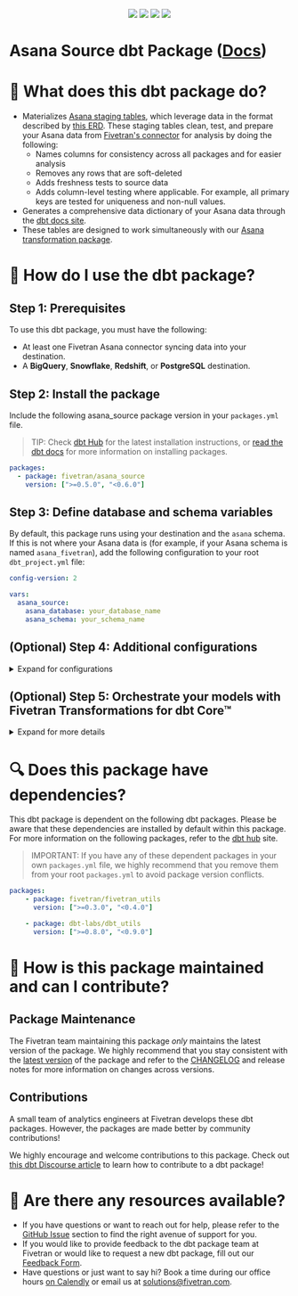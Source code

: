 <p align="center">
    <a alt="License"
        href="https://github.com/fivetran/dbt_asana_source/blob/main/LICENSE">
        <img src="https://img.shields.io/badge/License-Apache%202.0-blue.svg" /></a>
    <a alt="dbt-core">
        <img src="https://img.shields.io/badge/dbt_Core™_version->=1.0.0_<2.0.0-orange.svg" /></a>
    <a alt="Maintained?">
        <img src="https://img.shields.io/badge/Maintained%3F-yes-green.svg" /></a>
    <a alt="PRs">
        <img src="https://img.shields.io/badge/Contributions-welcome-blueviolet" /></a>
</p>

# Asana Source dbt Package ([Docs](https://fivetran.github.io/dbt_asana_source/))
# 📣 What does this dbt package do?
- Materializes [Asana staging tables](https://fivetran.github.io/dbt_asana_source/#!/overview/asana_source/models/?g_v=1&g_e=seeds), which leverage data in the format described by [this ERD](https://fivetran.com/docs/applications/asana#schemainformation). These staging tables clean, test, and prepare your Asana data from [Fivetran's connector](https://fivetran.com/docs/applications/asana) for analysis by doing the following:
  - Names columns for consistency across all packages and for easier analysis
  - Removes any rows that are soft-deleted
  - Adds freshness tests to source data
  - Adds column-level testing where applicable. For example, all primary keys are tested for uniqueness and non-null values.
- Generates a comprehensive data dictionary of your Asana data through the [dbt docs site](https://fivetran.github.io/dbt_asana_source/).
- These tables are designed to work simultaneously with our [Asana transformation package](https://github.com/fivetran/dbt_asana).

# 🎯 How do I use the dbt package?
## Step 1: Prerequisites
To use this dbt package, you must have the following:

- At least one Fivetran Asana connector syncing data into your destination.
- A **BigQuery**, **Snowflake**, **Redshift**, or **PostgreSQL** destination.

## Step 2: Install the package
Include the following asana_source package version in your `packages.yml` file.
> TIP: Check [dbt Hub](https://hub.getdbt.com/) for the latest installation instructions, or [read the dbt docs](https://docs.getdbt.com/docs/package-management) for more information on installing packages.
```yaml
packages:
  - package: fivetran/asana_source
    version: [">=0.5.0", "<0.6.0"]
```

## Step 3: Define database and schema variables
By default, this package runs using your destination and the `asana` schema. If this is not where your Asana data is (for example, if your Asana schema is named `asana_fivetran`), add the following configuration to your root `dbt_project.yml` file:

```yml
config-version: 2

vars:
  asana_source:
    asana_database: your_database_name
    asana_schema: your_schema_name 
```
## (Optional) Step 4: Additional configurations
<details><summary>Expand for configurations</summary>

### Passing Through Additional Metrics 
To add additional columns to tasks use the pass-through column variable. This is useful for adding custom fields not already included in this package.

```yml
vars:
  asana_source:
    task_pass_through_columns: [custom_status, custom_department]
```

### Changing the Build Schema
By default this package will build the Asana staging models within a schema titled (<target_schema> + `_stg_asana`) in your destination. If this is not where you would like your Asana staging data to be written to, add the following configuration to your root `dbt_project.yml` file:

```yml
models:
    asana_source:
      +schema: my_new_schema_name # leave blank for just the target_schema
```

### Change the source table references
If an individual source table has a different name than the package expects, add the table name as it appears in your destination to the respective variable:

> IMPORTANT: See this project's [`dbt_project.yml`](https://github.com/fivetran/dbt_asana_source/blob/main/dbt_project.yml) variable declarations to see the expected names.

```yml
vars:
    asana_<default_source_table_name>_identifier: your_table_name 
```

</details>

## (Optional) Step 5: Orchestrate your models with Fivetran Transformations for dbt Core™
<details><summary>Expand for more details</summary>

Fivetran offers the ability for you to orchestrate your dbt project through [Fivetran Transformations for dbt Core™](https://fivetran.com/docs/transformations/dbt). Learn how to set up your project for orchestration through Fivetran in our [Transformations for dbt Core™ setup guides](https://fivetran.com/docs/transformations/dbt#setupguide).
    
</details>

# 🔍 Does this package have dependencies?
This dbt package is dependent on the following dbt packages. Please be aware that these dependencies are installed by default within this package. For more information on the following packages, refer to the [dbt hub](https://hub.getdbt.com/) site.
> IMPORTANT: If you have any of these dependent packages in your own `packages.yml` file, we highly recommend that you remove them from your root `packages.yml` to avoid package version conflicts.
```yml
packages:
    - package: fivetran/fivetran_utils
      version: [">=0.3.0", "<0.4.0"]

    - package: dbt-labs/dbt_utils
      version: [">=0.8.0", "<0.9.0"]
```
# 🙌 How is this package maintained and can I contribute?
## Package Maintenance
The Fivetran team maintaining this package _only_ maintains the latest version of the package. We highly recommend that you stay consistent with the [latest version](https://hub.getdbt.com/fivetran/asana_source/latest/) of the package and refer to the [CHANGELOG](https://github.com/fivetran/dbt_asana_source/blob/main/CHANGELOG.md) and release notes for more information on changes across versions.

## Contributions
A small team of analytics engineers at Fivetran develops these dbt packages. However, the packages are made better by community contributions! 

We highly encourage and welcome contributions to this package. Check out [this dbt Discourse article](https://discourse.getdbt.com/t/contributing-to-a-dbt-package/657) to learn how to contribute to a dbt package!

# 🏪 Are there any resources available?
- If you have questions or want to reach out for help, please refer to the [GitHub Issue](https://github.com/fivetran/dbt_asana_source/issues/new/choose) section to find the right avenue of support for you.
- If you would like to provide feedback to the dbt package team at Fivetran or would like to request a new dbt package, fill out our [Feedback Form](https://www.surveymonkey.com/r/DQ7K7WW).
- Have questions or just want to say hi? Book a time during our office hours [on Calendly](https://calendly.com/fivetran-solutions-team/fivetran-solutions-team-office-hours) or email us at solutions@fivetran.com.